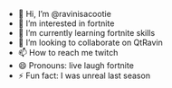 - 👋 Hi, I’m @ravinisacootie
- 👀 I’m interested in fortnite
- 🌱 I’m currently learning fortnite skills
- 💞️ I’m looking to collaborate on QtRavin
- 📫 How to reach me twitch
- 😄 Pronouns: live laugh fortnite
- ⚡ Fun fact: I was unreal last season

<!---
ravinisacootie/ravinisacootie is a ✨ special ✨ repository because its `README.md` (this file) appears on your GitHub profile.
You can click the Preview link to take a look at your changes.
--->

